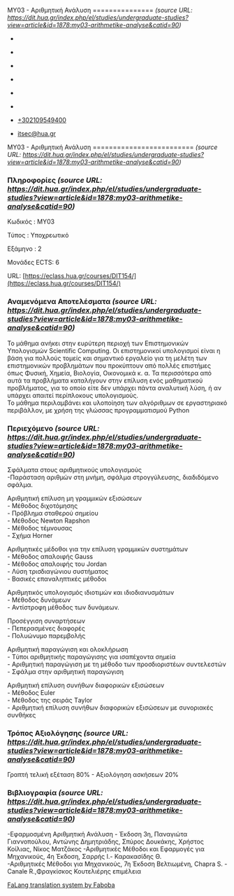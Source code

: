 ΜΥ03 - Αριθμητική Ανάλυση
===============  *(source URL: https://dit.hua.gr/index.php/el/studies/undergraduate-studies?view=article&id=1878:my03-arithmetike-analyse&catid=90)*
                              

*   [](https://www.facebook.com/ditharokopio)
*   [](https://www.youtube.com/channel/UCEHkYirpXF1nSLxDCrfDZ4A)
*   [](https://www.linkedin.com/company/77699385)
*   [](https://www.instagram.com/dithua)

*   [](https://dit.hua.gr/index.php/el/studies/undergraduate-studies)
*   [](https://dit.hua.gr/index.php/en/studies/undergraduate-studies)

*   [+302109549400](tel:+302109549400)
*   [itsec@hua.gr](mailto:itsec@hua.gr)

ΜΥ03 - Αριθμητική Ανάλυση
=========================  *(source URL: https://dit.hua.gr/index.php/el/studies/undergraduate-studies?view=article&id=1878:my03-arithmetike-analyse&catid=90)*

### Πληροφορίες  *(source URL: https://dit.hua.gr/index.php/el/studies/undergraduate-studies?view=article&id=1878:my03-arithmetike-analyse&catid=90)*

Κωδικός : ΜΥ03

Τύπος : Υποχρεωτικό

Εξάμηνο : 2

Μονάδες ECTS: 6

URL: [https://eclass.hua.gr/courses/DIT154/](https://eclass.hua.gr/courses/DIT154/)

### Αναμενόμενα Αποτελέσματα  *(source URL: https://dit.hua.gr/index.php/el/studies/undergraduate-studies?view=article&id=1878:my03-arithmetike-analyse&catid=90)*

Το μάθημα ανήκει στην ευρύτερη περιοχή των Επιστημονικών Υπολογισμών Scientific Computing. Οι επιστημονικοί υπολογισμοί είναι η βάση για πολλούς τομείς και σημαντικό εργαλείο για τη μελέτη των επιστημονικών προβλημάτων που προκύπτουν από πολλές επιστήμες όπως Φυσική, Χημεία, Βιολογία, Οικονομικά κ. α. Τα περισσότερα από αυτά τα προβλήματα καταλήγουν στην επίλυση ενός μαθηματικού προβλήματος, για το οποίο είτε δεν υπάρχει πάντα αναλυτική λύση, ή αν υπάρχει απαιτεί περίπλοκους υπολογισμούς.  
Το μάθημα περιλαμβάνει και υλοποίηση των αλγόριθμων σε εργαστηριακό περιβάλλον, με χρήση της γλώσσας προγραμματισμού Python

### Περιεχόμενο  *(source URL: https://dit.hua.gr/index.php/el/studies/undergraduate-studies?view=article&id=1878:my03-arithmetike-analyse&catid=90)*

Σφάλματα στους αριθμητικούς υπολογισμούς  
\-Παράσταση αριθμών στη μνήμη, σφάλμα στρογγύλευσης, διαδιδόμενο σφάλμα.  
  
Αριθμητική επίλυση μη γραμμικών εξισώσεων  
\- Μέθοδος διχοτόμησης  
\- Πρόβλημα σταθερού σημείου  
\- Μέθοδος Νewton Rapshon  
\- Μέθοδος τέμνουσας  
\- Σχήμα Horner  
  
Αριθμητικές μέδοθοι για την επίλυση γραμμικών συστημάτων  
\- Μέθοδος απαλοιφής Gauss  
\- Μέθοδος απαλοιφής του Jordan  
\- Λύση τρισδιαγώνιου συστήματος  
\- Βασικές επαναληπτικές μέθοδοι  
  
Αριθμητικός υπολογισμός ιδιοτιμών και ιδιοδιανυσμάτων  
\- Μέθοδος δυνάμεων  
\- Αντίστροφη μέθοδος των δυνάμεων.  
  
Προσέγγιση συναρτήσεων  
\- Πεπερασμένες διαφορές  
\- Πολυώνυμο παρεμβολής  
  
Αριθμητική παραγώγιση και ολοκλήρωση  
\- Tύποι αριθμητικής παραγώγισης για ισαπέχοντα σημεία  
\- Αριθμητική παραγώγιση με τη μέθοδο των προσδιοριστέων συντελεστών  
\- Σφάλμα στην αριθμητική παραγώγιση  
  
Αριθμητική επίλυση συνήθων διαφορικών εξισώσεων  
\- Μέθοδος Euler  
\- Μέθοδος της σειράς Τaylor  
\- Αριθμητική επίλυση συνήθων διαφορικών εξισώσεων με συνοριακές συνθήκες

### Τρόπος Αξιολόγησης  *(source URL: https://dit.hua.gr/index.php/el/studies/undergraduate-studies?view=article&id=1878:my03-arithmetike-analyse&catid=90)*

Γραπτή τελική εξέταση 80% - Αξιολόγηση ασκήσεων 20%

### Βιβλιογραφία  *(source URL: https://dit.hua.gr/index.php/el/studies/undergraduate-studies?view=article&id=1878:my03-arithmetike-analyse&catid=90)*

\-Εφαρμοσμένη Αριθμητική Ανάλυση - Έκδοση 3η, Παναγιώτα Γιαννοπούλου, Αντώνης Δημητριάδης, Σπύρος Δουκάκης, Χρήστος Κοίλιας, Νίκος Ματζάκος -Αριθμητικές Μέθοδοι και Εφαρμογές για Μηχανικούς, 4η Έκδοση, Σαρρής Ι.- Καρακασίδης Θ.  
\-Αριθμητικές Μέθοδοι για Μηχανικούς, 7η Έκδοση Βελτιωμένη, Chapra S. - Canale R.,Φραγκίσκος Κουτελιέρης επιμέλεια

[FaLang translation system by Faboba](http://www.faboba.com/ "Faboba : Création de composantJoomla")

[](https://dit.hua.gr/index.php/el/studies/undergraduate-studies?view=article&id=1878:my03-arithmetike-analyse&catid=90#)

